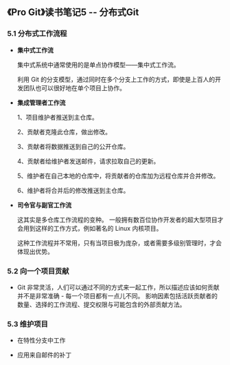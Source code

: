 ## 《Pro Git》读书笔记5 -- 分布式Git

### 5.1 分布式工作流程

* **集中式工作流**

	集中式系统中通常使用的是单点协作模型——集中式工作流。 
	
	利用 Git 的分支模型，通过同时在多个分支上工作的方式，即使是上百人的开发团队也可以很好地在单个项目上协作。 

* **集成管理者工作流**

	1、项目维护者推送到主仓库。

	2、贡献者克隆此仓库，做出修改。

	3、贡献者将数据推送到自己的公开仓库。

	4、贡献者给维护者发送邮件，请求拉取自己的更新。

	5、维护者在自己本地的仓库中，将贡献者的仓库加为远程仓库并合并修改。

	6、维护者将合并后的修改推送到主仓库。
	
* **司令官与副官工作流**

	这其实是多仓库工作流程的变种。 一般拥有数百位协作开发者的超大型项目才会用到这样的工作方式，例如著名的 Linux 内核项目。
	
	这种工作流程并不常用，只有当项目极为庞杂，或者需要多级别管理时，才会体现出优势。

### 5.2 向一个项目贡献

* Git 非常灵活，人们可以通过不同的方式来一起工作，所以描述应该如何贡献并不是非常准确 - 每一个项目都有一点儿不同。 影响因素包括活跃贡献者的数量、选择的工作流程、提交权限与可能包含的外部贡献方法。

### 5.3 维护项目

* 在特性分支中工作

* 应用来自邮件的补丁 

